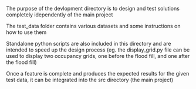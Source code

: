 The purpose of the devlopment directory is to design and test solutions completely idependently of the main project

The test_data folder contains various datasets and some instructions on how to use them

Standalone python scripts are also included in this directory and are intended to speed up the design process (eg. the display_grid.py file can be used to display two occupancy grids, one before the flood fill, and one after the flood fill)

Once a feature is complete and produces the expected results for the given test data, it can be integrated into the src directory (the main project)
